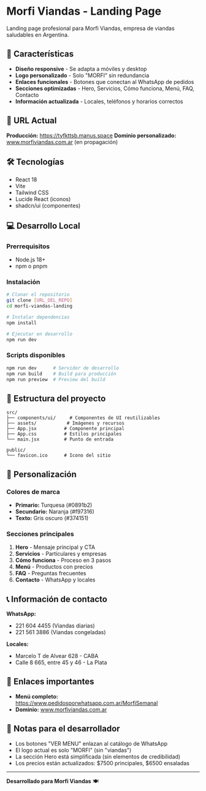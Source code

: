 # Morfi Viandas - Landing Page

Landing page profesional para Morfi Viandas, empresa de viandas saludables en Argentina.

## 🚀 Características

- **Diseño responsive** - Se adapta a móviles y desktop
- **Logo personalizado** - Solo "MORFI" sin redundancia
- **Enlaces funcionales** - Botones que conectan al WhatsApp de pedidos
- **Secciones optimizadas** - Hero, Servicios, Cómo funciona, Menú, FAQ, Contacto
- **Información actualizada** - Locales, teléfonos y horarios correctos

## 📱 URL Actual

**Producción:** https://tyfkttsb.manus.space
**Dominio personalizado:** www.morfiviandas.com.ar (en propagación)

## 🛠️ Tecnologías

- React 18
- Vite
- Tailwind CSS
- Lucide React (iconos)
- shadcn/ui (componentes)

## 💻 Desarrollo Local

### Prerrequisitos
- Node.js 18+
- npm o pnpm

### Instalación
```bash
# Clonar el repositorio
git clone [URL_DEL_REPO]
cd morfi-viandas-landing

# Instalar dependencias
npm install

# Ejecutar en desarrollo
npm run dev
```

### Scripts disponibles
```bash
npm run dev      # Servidor de desarrollo
npm run build    # Build para producción
npm run preview  # Preview del build
```

## 📁 Estructura del proyecto

```
src/
├── components/ui/     # Componentes de UI reutilizables
├── assets/           # Imágenes y recursos
├── App.jsx          # Componente principal
├── App.css          # Estilos principales
└── main.jsx         # Punto de entrada

public/
└── favicon.ico      # Icono del sitio
```

## 🎨 Personalización

### Colores de marca
- **Primario:** Turquesa (#0891b2)
- **Secundario:** Naranja (#f97316)
- **Texto:** Gris oscuro (#374151)

### Secciones principales
1. **Hero** - Mensaje principal y CTA
2. **Servicios** - Particulares y empresas
3. **Cómo funciona** - Proceso en 3 pasos
4. **Menú** - Productos con precios
5. **FAQ** - Preguntas frecuentes
6. **Contacto** - WhatsApp y locales

## 📞 Información de contacto

**WhatsApp:**
- 221 604 4455 (Viandas diarias)
- 221 561 3886 (Viandas congeladas)

**Locales:**
- Marcelo T de Alvear 628 - CABA
- Calle 8 665, entre 45 y 46 - La Plata

## 🔗 Enlaces importantes

- **Menú completo:** https://www.pedidosporwhatsapp.com.ar/MorfiSemanal
- **Dominio:** www.morfiviandas.com.ar

## 📝 Notas para el desarrollador

- Los botones "VER MENU" enlazan al catálogo de WhatsApp
- El logo actual es solo "MORFI" (sin "viandas")
- La sección Hero está simplificada (sin elementos de credibilidad)
- Los precios están actualizados: $7500 principales, $6500 ensaladas

---

**Desarrollado para Morfi Viandas** 🍽️

